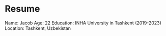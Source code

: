 # Resume
Name: Jacob
Age: 22
Education: INHA University in Tashkent (2019-2023)
Location: Tashkent, Uzbekistan
